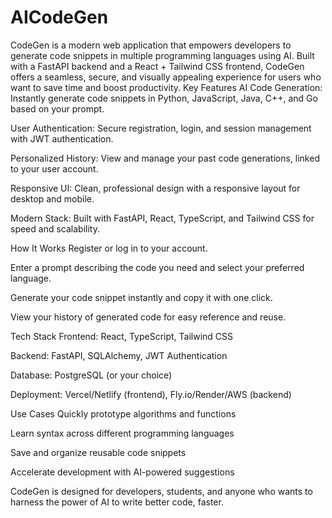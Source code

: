 # AICodeGen
CodeGen is a modern web application that empowers developers to generate code snippets in multiple programming languages using AI. Built with a FastAPI backend and a React + Tailwind CSS frontend, CodeGen offers a seamless, secure, and visually appealing experience for users who want to save time and boost productivity.
Key Features
AI Code Generation: Instantly generate code snippets in Python, JavaScript, Java, C++, and Go based on your prompt.

User Authentication: Secure registration, login, and session management with JWT authentication.

Personalized History: View and manage your past code generations, linked to your user account.

Responsive UI: Clean, professional design with a responsive layout for desktop and mobile.

Modern Stack: Built with FastAPI, React, TypeScript, and Tailwind CSS for speed and scalability.

How It Works
Register or log in to your account.

Enter a prompt describing the code you need and select your preferred language.

Generate your code snippet instantly and copy it with one click.

View your history of generated code for easy reference and reuse.

Tech Stack
Frontend: React, TypeScript, Tailwind CSS

Backend: FastAPI, SQLAlchemy, JWT Authentication

Database: PostgreSQL (or your choice)

Deployment: Vercel/Netlify (frontend), Fly.io/Render/AWS (backend)

Use Cases
Quickly prototype algorithms and functions

Learn syntax across different programming languages

Save and organize reusable code snippets

Accelerate development with AI-powered suggestions

CodeGen is designed for developers, students, and anyone who wants to harness the power of AI to write better code, faster.
